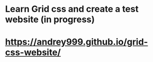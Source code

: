 # Learn Grid css and create a test website (in progress)
# https://andrey999.github.io/grid-css-website/
